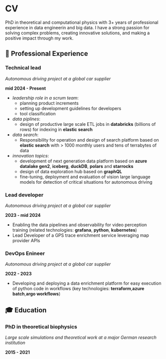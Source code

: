 # CV

PhD in theoretical and computational physics with 3+ years of professional experience in data engineerin and big data.
I have a strong passion for solving complex problems, creating innovative solutions, and making a positive impact through my work. 

##  💼 Professional Experience

### **Technical lead**
*Autonomous driving project at a global car supplier*

**mid 2024 - Present**

- *leadership role in a scrum team*:
    - planning product increments
    - setting up development guidelines for developers
    - tool classification 
- *data piplines*:
    - design of productive large scale ETL jobs in **databricks** (billions of rows) for indexing in **elastic search**
- *data search*:
    - Responsibility for operation and design of search platform based on **elastic search** with > 1000 monthly  users and tens of terrabytes of data
- *innovation topics*:
    - development of next generation data platform based on **azure datalake gen2**, **iceberg**, **duckDB**, **polars** and **starrocks**
    - design of data exploration hub based on **graphQL**
    - fine-tuning, deployment and evaluation of vision large language models for detection of critical situations for autonomous driving

### **Lead developer**

*Autonomous driving project at a global car supplier*

**2023 - mid 2024**
- Enabling the data pipelines and observability for video perception training (related technologies: **grafana**, **python**, **kubernetes**)
- Lead Developer of a GPS trace enrichment service leveraging map provider APIs

### **DevOps Enineer**
*Autonomous driving project at a global car supplier*

**2022 - 2023**
- Developing and deploying a data enrichment platform for easy execution of python code in workflows (key technologies: **terraform**,**azure batch**,**argo workflows**)

##  🎓 **Education**

### **PhD in theoretical biophysics**
*Large scale simulations and theoretical work at a major German research institution*

**2015 - 2021**

